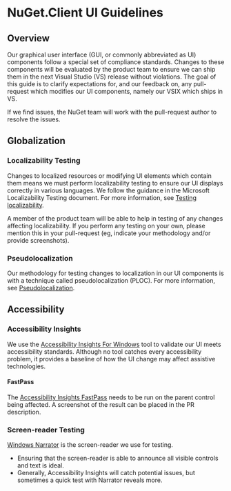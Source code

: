 
# NuGet.Client UI Guidelines

## Overview
Our graphical user interface (GUI, or commonly abbreviated as UI) components follow a special set of compliance standards. Changes to these components will be evaluated by the product team to ensure we can ship them in the next Visual Studio (VS) release without violations. The goal of this guide is to clarify expectations for, and our feedback on, any pull-request which modifies our UI components, namely our VSIX which ships in VS.

If we find issues, the NuGet team will work with the pull-request author to resolve the issues.

## Globalization

### Localizability Testing

Changes to localized resources or modifying UI elements which contain them means we must perform localizability testing to ensure our UI displays correctly in various languages. We follow the guidance in the Microsoft Localizability Testing document. For more information, see [Testing localizability](https://learn.microsoft.com/globalization/testing/localizability-testing).

A member of the product team will be able to help in testing of any changes affecting localizability. If you perform any testing on your own, please mention this in your pull-request (eg, indicate your methodology and/or provide screenshots). 

### Pseudolocalization

Our methodology for testing changes to localization in our UI components is with a technique called pseudolocalization (PLOC). For more information, see [Pseudolocalization](https://learn.microsoft.com/globalization/methodology/pseudolocalization).

## Accessibility

### Accessibility Insights

We use the [Accessibility Insights For Windows](https://accessibilityinsights.io) tool to validate our UI meets accessibility standards. Although no tool catches every accessibility problem, it provides a baseline of how the UI change may affect assistive technologies.

#### FastPass

The [Accessibility Insights FastPass](https://accessibilityinsights.io/docs/windows/getstarted/fastpass/) needs to be run on the parent control being affected. A screenshot of the result can be placed in the PR description. 

### Screen-reader Testing

[Windows Narrator](https://support.microsoft.com/windows/complete-guide-to-narrator-e4397a0d-ef4f-b386-d8ae-c172f109bdb1) is the screen-reader we use for testing. 
- Ensuring that the screen-reader is able to announce all visible controls and text is ideal. 
- Generally, Accessibility Insights will catch potential issues, but sometimes a quick test with Narrator reveals more.
